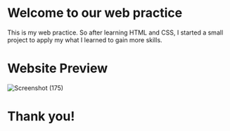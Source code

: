 # Welcome to our web practice
This is my web practice. So after learning HTML and CSS, I started a small project to apply my what I learned to gain more skills.
# Website Preview
![Screenshot (175)](https://user-images.githubusercontent.com/44894784/120655539-f8a64f80-c4ac-11eb-93e0-3f691cc8d216.png)
# Thank you!
